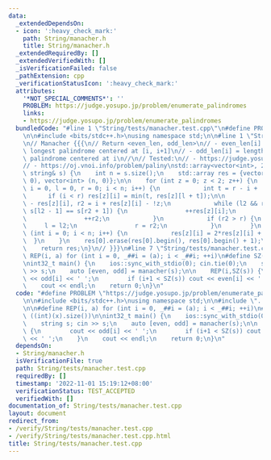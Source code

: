```yaml
---
data:
  _extendedDependsOn:
  - icon: ':heavy_check_mark:'
    path: String/manacher.h
    title: String/manacher.h
  _extendedRequiredBy: []
  _extendedVerifiedWith: []
  _isVerificationFailed: false
  _pathExtension: cpp
  _verificationStatusIcon: ':heavy_check_mark:'
  attributes:
    '*NOT_SPECIAL_COMMENTS*': ''
    PROBLEM: https://judge.yosupo.jp/problem/enumerate_palindromes
    links:
    - https://judge.yosupo.jp/problem/enumerate_palindromes
  bundledCode: "#line 1 \"String/tests/manacher.test.cpp\"\n#define PROBLEM \"https://judge.yosupo.jp/problem/enumerate_palindromes\"\
    \n\n#include <bits/stdc++.h>\nusing namespace std;\n\n#line 1 \"String/manacher.h\"\
    \n// Manacher {{{\n// Return <even_len, odd_len>\n// - even_len[i] = length of\
    \ longest palindrome centered at [i, i+1]\n// - odd_len[i] = length of longest\
    \ palindrome centered at i\n//\n// Tested:\n// - https://judge.yosupo.jp/problem/enumerate_palindromes\n\
    // - https://oj.vnoi.info/problem/paliny\nstd::array<vector<int>, 2> manacher(const\
    \ string& s) {\n    int n = s.size();\n    std::array res = {vector<int> (n+1,\
    \ 0), vector<int> (n, 0)};\n\n    for (int z = 0; z < 2; z++) {\n        for (int\
    \ i = 0, l = 0, r = 0; i < n; i++) {\n            int t = r - i + !z;\n      \
    \      if (i < r) res[z][i] = min(t, res[z][l + t]);\n\n            int l2 = i\
    \ - res[z][i], r2 = i + res[z][i] - !z;\n            while (l2 && r2 + 1 < n &&\
    \ s[l2 - 1] == s[r2 + 1]) {\n                ++res[z][i];\n                --l2;\n\
    \                ++r2;\n            }\n            if (r2 > r) {\n           \
    \     l = l2;\n                r = r2;\n            }\n        }\n        for\
    \ (int i = 0; i < n; i++) {\n            res[z][i] = 2*res[z][i] + z;\n      \
    \  }\n    }\n    res[0].erase(res[0].begin(), res[0].begin() + 1);\n    res[0].pop_back();\n\
    \    return res;\n}\n// }}}\n#line 7 \"String/tests/manacher.test.cpp\"\n\n#define\
    \ REP(i, a) for (int i = 0, _##i = (a); i < _##i; ++i)\n#define SZ(x) ((int)(x).size())\n\
    \nint32_t main() {\n    ios::sync_with_stdio(0); cin.tie(0);\n    string s; cin\
    \ >> s;\n    auto [even, odd] = manacher(s);\n\n    REP(i,SZ(s)) {\n        cout\
    \ << odd[i] << ' ';\n        if (i+1 < SZ(s)) cout << even[i] << ' ';\n    }\n\
    \    cout << endl;\n    return 0;\n}\n"
  code: "#define PROBLEM \"https://judge.yosupo.jp/problem/enumerate_palindromes\"\
    \n\n#include <bits/stdc++.h>\nusing namespace std;\n\n#include \"../manacher.h\"\
    \n\n#define REP(i, a) for (int i = 0, _##i = (a); i < _##i; ++i)\n#define SZ(x)\
    \ ((int)(x).size())\n\nint32_t main() {\n    ios::sync_with_stdio(0); cin.tie(0);\n\
    \    string s; cin >> s;\n    auto [even, odd] = manacher(s);\n\n    REP(i,SZ(s))\
    \ {\n        cout << odd[i] << ' ';\n        if (i+1 < SZ(s)) cout << even[i]\
    \ << ' ';\n    }\n    cout << endl;\n    return 0;\n}\n"
  dependsOn:
  - String/manacher.h
  isVerificationFile: true
  path: String/tests/manacher.test.cpp
  requiredBy: []
  timestamp: '2022-11-01 15:19:12+08:00'
  verificationStatus: TEST_ACCEPTED
  verifiedWith: []
documentation_of: String/tests/manacher.test.cpp
layout: document
redirect_from:
- /verify/String/tests/manacher.test.cpp
- /verify/String/tests/manacher.test.cpp.html
title: String/tests/manacher.test.cpp
---
```

